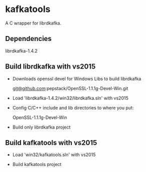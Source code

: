 # kafkatools

A C wrapper for librdkafka.

## Dependencies

librdkafka-1.4.2


## Build librdkafka with vs2015

- Downloads openssl devel for Windows Libs to build librdkafka

    git@github.com:pepstack/OpenSSL-1.1.1g-Devel-Win.git

- Load 'librdkafka-1.4.2/win32/librdkafka.sln' with vs2015

- Config C/C++ include and lib directories to where you put:

    OpenSSL-1.1.1g-Devel-Win

- Build only librdkafka project


## Build kafkatools with vs2015

- Load 'win32/kafkatools.sln' with vs2015

- Build kafkatools project